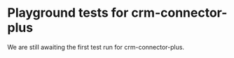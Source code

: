 # Playground tests for crm-connector-plus
We are still awaiting the first test run for crm-connector-plus.
